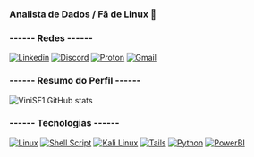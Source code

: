 ### Analista de Dados / Fã de Linux 🐧

### ------ Redes ------

[![Linkedin](https://img.shields.io/badge/LinkedIn-0077B5?style=for-the-badge&logo=linkedin&logoColor=white)](https://www.linkedin.com/in/vinicius-da-silva-faria-8186a22b0/)
[![Discord](https://img.shields.io/badge/Discord-7289DA?style=for-the-badge&logo=discord&logoColor=white)]()
[![Proton](https://img.shields.io/badge/proton%20mail-6D4AFF?style=for-the-badge&logo=protonmail&logoColor=white)]()
[![Gmail](https://img.shields.io/badge/Gmail-D14836?style=for-the-badge&logo=gmail&logoColor=white)]()


### ------ Resumo do Perfil ------

![ViniSF1 GitHub stats](https://github-readme-stats.vercel.app/api?username=ViniSF1&show_icons=true&theme=midnight-purple)

### ------ Tecnologias ------

[![Linux](https://img.shields.io/badge/Linux-FCC624?style=for-the-badge&logo=linux&logoColor=black)]()
[![Shell Script](https://img.shields.io/badge/Shell_Script-121011?style=for-the-badge&logo=gnu-bash&logoColor=white)]()
[![Kali Linux](https://img.shields.io/badge/Kali_Linux-557C94?style=for-the-badge&logo=kali-linux&logoColor=white)]()
[![Tails](https://img.shields.io/badge/Tails%20-56347C?&style=for-the-badge&logo=tails&logoColor=white)]()
[![Python](https://img.shields.io/badge/Python-FFD43B?style=for-the-badge&logo=python&logoColor=blue)]()
[![PowerBI](https://img.shields.io/badge/PowerBI-F2C811?style=for-the-badge&logo=Power%20BI&logoColor=white)]()
